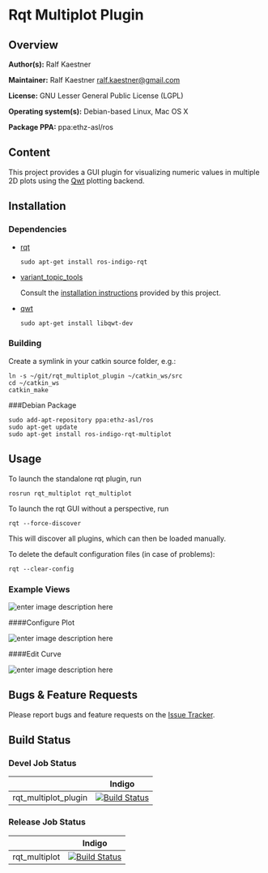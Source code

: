 # Rqt Multiplot Plugin

## Overview

**Author(s):** Ralf Kaestner

**Maintainer:** Ralf Kaestner <ralf.kaestner@gmail.com>

**License:** GNU Lesser General Public License (LGPL)

**Operating system(s):** Debian-based Linux, Mac OS X

**Package PPA:** ppa:ethz-asl/ros

## Content

This project provides a GUI plugin for visualizing numeric values in multiple 2D plots using the [Qwt](http://qwt.sourceforge.net) plotting backend.

## Installation
### Dependencies

- [rqt](http://wiki.ros.org/rqt)

    ```shell
    sudo apt-get install ros-indigo-rqt
    ```

- [variant_topic_tools](https://github.com/ethz-asl/variant)

  Consult the [installation instructions](https://github.com/ethz-asl/variant/blob/master/README.md#installation) provided by this project.

- [qwt](http://qwt.sourceforge.net/)

    ```shell
    sudo apt-get install libqwt-dev
    ```

### Building

Create a symlink in your catkin source folder, e.g.:

```shell
ln -s ~/git/rqt_multiplot_plugin ~/catkin_ws/src
cd ~/catkin_ws
catkin_make
```

###Debian Package

```shell
sudo add-apt-repository ppa:ethz-asl/ros
sudo apt-get update
sudo apt-get install ros-indigo-rqt-multiplot
```

## Usage

To launch the standalone rqt plugin, run

```shell
rosrun rqt_multiplot rqt_multiplot
```

To launch the rqt GUI without a perspective, run

```shell
rqt --force-discover
```

This will discover all plugins, which can then be loaded manually.

To delete the default configuration files (in case of problems):

```shell
rqt --clear-config
```

### Example Views

![enter image description here](https://lh3.googleusercontent.com/-EF4aCvEV3ZU/V0Vku40VueI/AAAAAAAAajg/rdRvc-YWkPw50gPOGbGrtMtzMjgmBANfACLcB/s700/multiplot_1_legend.png "Overview")

####Configure Plot

![enter image description here](https://lh3.googleusercontent.com/-E14yRrgKars/V0VlFJdDX5I/AAAAAAAAajo/2Nfo_ovj5dABrF7OQPExlMJY1gMAKK43QCLcB/s700/multiplot_configure_plot.png "Configure plot")

####Edit Curve

![enter image description here](https://lh3.googleusercontent.com/-Ei_j84gwJ7U/V0VlWrjUumI/AAAAAAAAaj0/dEB0dkE2YJ8rCWpmql6ZW4f6iMlJgxv8ACLcB/s700/multiplot_edit_curve.png "Edit curve")

## Bugs & Feature Requests

Please report bugs and feature requests on the [Issue Tracker](https://github.com/ethz-asl/rqt_multiplot_plugin).

## Build Status

### Devel Job Status

| | Indigo  |
| --- | --- |
| rqt_multiplot_plugin | [![Build Status](http://build.ros.org/buildStatus/icon?job=Idev__rqt_multiplot_plugin__ubuntu_trusty_amd64)](http://build.ros.org/job/Idev__rqt_multiplot_plugin__ubuntu_trusty_amd64/) |

### Release Job Status

| | Indigo |
| --- | --- |
| rqt_multiplot | [![Build Status](http://build.ros.org/buildStatus/icon?job=Ibin_uT64__rqt_multiplot__ubuntu_trusty_amd64__binary)](http://build.ros.org/job/Ibin_uT64__rqt_multiplot__ubuntu_trusty_amd64__binary/) |
